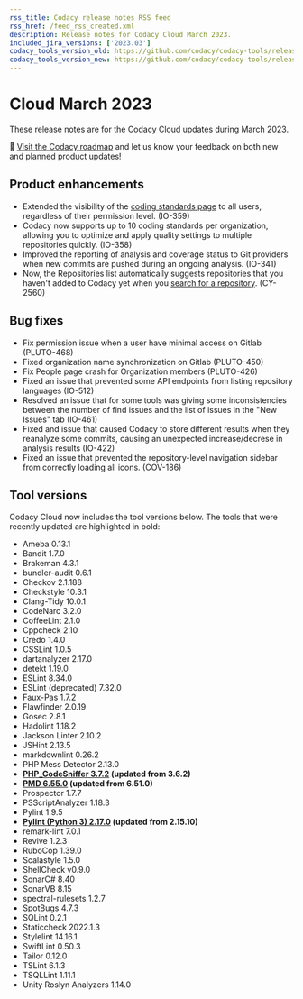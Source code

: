 ```yaml
---
rss_title: Codacy release notes RSS feed
rss_href: /feed_rss_created.xml
description: Release notes for Codacy Cloud March 2023.
included_jira_versions: ['2023.03']
codacy_tools_version_old: https://github.com/codacy/codacy-tools/releases/tag/6.7.116
codacy_tools_version_new: https://github.com/codacy/codacy-tools/releases/tag/7.0.9
---
```


# Cloud March 2023

These release notes are for the Codacy Cloud updates during March 2023.

📢 [Visit the Codacy roadmap](https://roadmap.codacy.com) and <span class="skip-vale">let us know</span> your feedback on both new and planned product updates!

<!--TODO Check these issues manually

Jira issues without release notes

Epics:
-   https://codacy.atlassian.net/browse/PLUTO-388
-   https://codacy.atlassian.net/browse/PLUTO-336
-   https://codacy.atlassian.net/browse/IO-362
-   https://codacy.atlassian.net/browse/DOCS-511
-   https://codacy.atlassian.net/browse/DOCS-410
-   https://codacy.atlassian.net/browse/DOCS-291
-   https://codacy.atlassian.net/browse/DOCS-209
Bugs and Community Issues:
-   https://codacy.atlassian.net/browse/TS-288
-   https://codacy.atlassian.net/browse/TS-214
-   https://codacy.atlassian.net/browse/TS-109
-   https://codacy.atlassian.net/browse/IO-456
-   https://codacy.atlassian.net/browse/DOCS-540
-   https://codacy.atlassian.net/browse/DOCS-523
-   https://codacy.atlassian.net/browse/DOCS-521

Jira issues with disabled release notes

Epics:
-   https://codacy.atlassian.net/browse/PLUTO-462
-   https://codacy.atlassian.net/browse/PLUTO-278
-   https://codacy.atlassian.net/browse/PLUTO-159
-   https://codacy.atlassian.net/browse/IO-517
-   https://codacy.atlassian.net/browse/IO-467
-   https://codacy.atlassian.net/browse/IO-439
-   https://codacy.atlassian.net/browse/CY-4844
Bugs and Community Issues:
-   https://codacy.atlassian.net/browse/TS-311
-   https://codacy.atlassian.net/browse/TS-308
-   https://codacy.atlassian.net/browse/TS-302
-   https://codacy.atlassian.net/browse/TS-299
-   https://codacy.atlassian.net/browse/TS-285
-   https://codacy.atlassian.net/browse/TS-280
-   https://codacy.atlassian.net/browse/TS-279
-   https://codacy.atlassian.net/browse/TS-278
-   https://codacy.atlassian.net/browse/TS-277
-   https://codacy.atlassian.net/browse/TS-274
-   https://codacy.atlassian.net/browse/TS-270
-   https://codacy.atlassian.net/browse/TS-267
-   https://codacy.atlassian.net/browse/TS-266
-   https://codacy.atlassian.net/browse/TS-259
-   https://codacy.atlassian.net/browse/TS-258
-   https://codacy.atlassian.net/browse/TS-248
-   https://codacy.atlassian.net/browse/TS-246
-   https://codacy.atlassian.net/browse/TS-243
-   https://codacy.atlassian.net/browse/TS-228
-   https://codacy.atlassian.net/browse/TS-223
-   https://codacy.atlassian.net/browse/TS-66
-   https://codacy.atlassian.net/browse/TS-59
-   https://codacy.atlassian.net/browse/TS-56
-   https://codacy.atlassian.net/browse/TS-52
-   https://codacy.atlassian.net/browse/TS-13
-   https://codacy.atlassian.net/browse/TS-10
-   https://codacy.atlassian.net/browse/PLUTO-457
-   https://codacy.atlassian.net/browse/IO-534
-   https://codacy.atlassian.net/browse/IO-521
-   https://codacy.atlassian.net/browse/IO-516
-   https://codacy.atlassian.net/browse/IO-502
-   https://codacy.atlassian.net/browse/IO-494
-   https://codacy.atlassian.net/browse/IO-457
-   https://codacy.atlassian.net/browse/DOCS-424
-   https://codacy.atlassian.net/browse/COV-243
-   https://codacy.atlassian.net/browse/COV-237
-   https://codacy.atlassian.net/browse/COV-234
-   https://codacy.atlassian.net/browse/COV-233
-   https://codacy.atlassian.net/browse/COV-191
-   https://codacy.atlassian.net/browse/COV-187
-->

## Product enhancements

-   Extended the visibility of the [coding standards page](../../organizations/using-a-coding-standard.md) to all users, regardless of their permission level. (IO-359)
-   Codacy now supports up to 10 coding standards per organization, allowing you to optimize and apply quality settings to multiple repositories quickly. (IO-358)
-   Improved the reporting of analysis and coverage status to Git providers when new commits are pushed during an ongoing analysis. (IO-341)
-   Now, the Repositories list automatically suggests repositories that you haven't added to Codacy yet when you [search for a repository](../../v3.4/organizations/managing-repositories.md#adding-a-repository). (CY-2560)

## Bug fixes

-   Fix permission issue when a user have minimal access on Gitlab (PLUTO-468)
-   Fixed organization name synchronization on Gitlab (PLUTO-450)
-   Fix People page crash for Organization members (PLUTO-426)
-   Fixed an issue that prevented some API endpoints from listing repository languages (IO-512)
-   Resolved an issue that for some tools was giving some inconsistencies between the number of find issues and the list of issues in the "New Issues" tab (IO-461)
-   Fixed and issue that caused Codacy to store different results when they reanalyze some commits, causing an unexpected increase/decrese in analysis results (IO-422)
-   Fixed an issue that prevented the repository-level navigation sidebar from correctly loading all icons. (COV-186)

## Tool versions

Codacy Cloud now includes the tool versions below. The tools that were recently updated are highlighted in bold:

-   Ameba 0.13.1
-   Bandit 1.7.0
-   Brakeman 4.3.1
-   bundler-audit 0.6.1
-   Checkov 2.1.188
-   Checkstyle 10.3.1
-   Clang-Tidy 10.0.1
-   CodeNarc 3.2.0
-   CoffeeLint 2.1.0
-   Cppcheck 2.10
-   Credo 1.4.0
-   CSSLint 1.0.5
-   dartanalyzer 2.17.0
-   detekt 1.19.0
-   ESLint 8.34.0
-   ESLint (deprecated) 7.32.0
-   Faux-Pas 1.7.2
-   Flawfinder 2.0.19
-   Gosec 2.8.1
-   Hadolint 1.18.2
-   Jackson Linter 2.10.2
-   JSHint 2.13.5
-   markdownlint 0.26.2
-   PHP Mess Detector 2.13.0
-   **[PHP_CodeSniffer 3.7.2](https://github.com/squizlabs/PHP_CodeSniffer/releases/tag/3.7.2) (updated from 3.6.2)**
-   **[PMD 6.55.0](https://pmd.sourceforge.io/pmd-6.55.0/pmd_release_notes.html) (updated from 6.51.0)**
-   Prospector 1.7.7
-   PSScriptAnalyzer 1.18.3
-   Pylint 1.9.5
-   **[Pylint (Python 3) 2.17.0](https://github.com/PyCQA/pylint/releases/tag/v2.17.0) (updated from 2.15.10)**
-   remark-lint 7.0.1
-   Revive 1.2.3
-   RuboCop 1.39.0
-   Scalastyle 1.5.0
-   ShellCheck v0.9.0
-   SonarC# 8.40
-   SonarVB 8.15
-   spectral-rulesets 1.2.7
-   SpotBugs 4.7.3
-   SQLint 0.2.1
-   Staticcheck 2022.1.3
-   Stylelint 14.16.1
-   SwiftLint 0.50.3
-   Tailor 0.12.0
-   TSLint 6.1.3
-   TSQLLint 1.11.1
-   Unity Roslyn Analyzers 1.14.0
